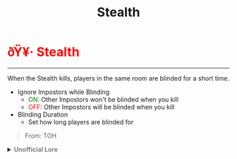 ﻿---
lang: en-US
title: Stealth
prev: Pitfall
next: Twister
---

# <font color="red">ðŸ¥· <b>Stealth</b></font> <Badge text="Hindering" type="tip" vertical="middle"/>
---

When the Stealth kills, players in the same room are blinded for a short time.

* Ignore Impostors while Blinding
  * <font color=green>ON</font>: Other Impostors won't be blinded when you kill
  * <font color=red>OFF</font>: Other Impostors will be blinded when you kill
* Blinding Duration
  * Set how long players are blinded for

> From: TOH

<details>
<summary><b><font color=gray>Unofficial Lore</font></b></summary>

Prologue In every single story the author used to torment, Torture, Kill The superstar... But not anymore!! Chapter 1 No, Please The Superstar curse, A new form of taboo created by the citizens of Mira HQ, always they thought about how superstars would guarantee end up dead and how every time A new superstar was there a new impostor came, The hangman, Phantom, You name it and the bodyguards were helpless against the buff Impostors Chapter 2 I dont accept this The Superstar went up to Mr. sloth and presented his case and told him about the superstar curse and well Mr. Sloth agreed to promote him to Impostor Now what? Chapter 3 Wait what Wherever the Superstar went he was recognized as an Impostor because of his super bright Light he emitted from his body while walking so he had to cover up but while killing well The cover fell off Chapter 4 AAH MY EYES Now the eyes of unsuspecting nearby Crewmates when he killed started to burn vigorously, screaming with pain the whole room was dazzled but after a bit it was all fine?! New ability? Like Smoke bombs? MAYBE!! Chapter 5 Dethroning Disperser Now again the Impostor games started and disperser vs Stealth while disperser baffled stealth by teleporting him Just by killing a person nearby every Impostor was blinded and stealth swooped in and killed EVERYONE Well... A superstar the one person most tortured in my lores became the strongest Impostor Anything is possible I guess The end? Maybe.... maybe!
> Submitted by: champofchamps78
</details>
